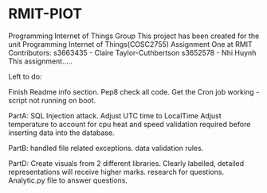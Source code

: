 # RMIT-PIOT
Programming Internet of Things Group
This project has been created for the unit Programming Internet of Things(COSC2755) Assignment One at RMIT
Contributors: s3663435 - Claire Taylor-Cuthbertson
              s3652578 - Nhi Huynh
This assignment.....



Left to do:

  Finish Readme info section.
  Pep8 check all code.
  Get the Cron job working - script not running on boot.
  
PartA:
  SQL Injection attack.
  Adjust UTC time to LocalTime
  Adjust temperature to account for cpu heat and speed
  validation required before inserting data into the database.
  
PartB:
  handled file related exceptions.
  data validation rules.
  
PartD:
  Create visuals from 2 different libraries.
  Clearly labelled, detailed representations will receive higher marks.
  research for questions.
  Analytic.py file to answer questions.
